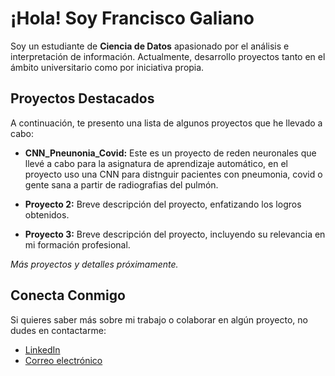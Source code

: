 # ¡Hola! Soy **Francisco Galiano**

Soy un estudiante de **Ciencia de Datos** apasionado por el análisis e interpretación de información. Actualmente, desarrollo proyectos tanto en el ámbito universitario como por iniciativa propia.

## Proyectos Destacados

A continuación, te presento una lista de algunos proyectos que he llevado a cabo:

- **CNN_Pneunonia_Covid:** Este es un proyecto de reden neuronales que llevé a cabo para la asignatura de aprendizaje automático, en el proyecto uso una CNN para distnguir pacientes con pneumonia, covid o gente sana a partir de radiografias del pulmón.
  
- **Proyecto 2:** Breve descripción del proyecto, enfatizando los logros obtenidos.
- **Proyecto 3:** Breve descripción del proyecto, incluyendo su relevancia en mi formación profesional.

*Más proyectos y detalles próximamente.*

## Conecta Conmigo

Si quieres saber más sobre mi trabajo o colaborar en algún proyecto, no dudes en contactarme:

- [LinkedIn](https://www.linkedin.com/in/francisco-galiano-amoros-b7a912293/)  
- [Correo electrónico](mailto:franciscogdatascience@gmail.com)


<!--
**Franciscog-datascientist/Franciscog-datascientist** is a ✨ _special_ ✨ repository because its `README.md` (this file) appears on your GitHub profile.

Here are some ideas to get you started:

- 🔭 I’m currently working on ...
- 🌱 I’m currently learning ...
- 👯 I’m looking to collaborate on ...
- 🤔 I’m looking for help with ...
- 💬 Ask me about ...
- 📫 How to reach me: ...
- 😄 Pronouns: ...
- ⚡ Fun fact: ...
-->
